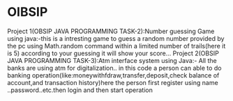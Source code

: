 # OIBSIP
Project 1(OBSIP JAVA PROGRAMMING TASK-2):Number guessing Game using java:-this is a intresting game to guess a  random number provided by the pc using Math.random command within a limited number of trails(here it is 5) according to your guessing it will show your score...
Project 2(OBSIP JAVA PROGRAMMING TASK-3):Atm interface system using Java:- All the banks are using atm for digitalization.. in this code a person can able to do banking operation(like:moneywithfdraw,transfer,deposit,check balance of account,and transaction history)here the person first register using name ..password..etc.then login and then start operation
